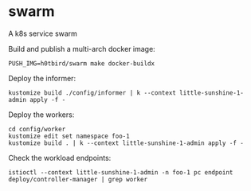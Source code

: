 # swarm
A k8s service swarm

Build and publish a multi-arch docker image:
```
PUSH_IMG=h0tbird/swarm make docker-buildx
```

Deploy the informer:
```
kustomize build ./config/informer | k --context little-sunshine-1-admin apply -f -
```

Deploy the workers:
```
cd config/worker
kustomize edit set namespace foo-1
kustomize build . | k --context little-sunshine-1-admin apply -f -
```

Check the workload endpoints:
```
istioctl --context little-sunshine-1-admin -n foo-1 pc endpoint deploy/controller-manager | grep worker
```

